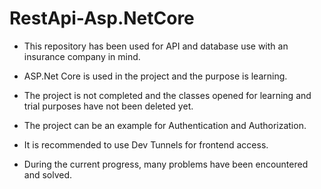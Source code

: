 # RestApi-Asp.NetCore

- This repository has been used for API and database use with an insurance company in mind.

- ASP.Net Core is used in the project and the purpose is learning.

- The project is not completed and the classes opened for learning and trial purposes have not been deleted yet.

- The project can be an example for Authentication and Authorization.

- It is recommended to use Dev Tunnels for frontend access.

- During the current progress, many problems have been encountered and solved.